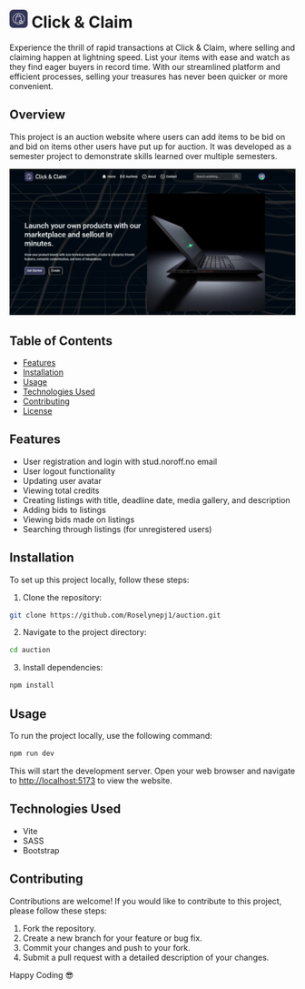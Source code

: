 <h1><img src="/src/assets/Logo.svg" alt="DevSync Logo" width="32" height="32"> Click & Claim</h1> 

Experience the thrill of rapid transactions at Click & Claim, where
selling and claiming happen at lightning speed. List your items with
ease and watch as they find eager buyers in record time. With our
streamlined platform and efficient processes, selling your treasures
has never been quicker or more convenient.
        
 
## Overview

This project is an auction website where users can add items to be bid on and bid on items other users have put up for auction. It was developed as a semester project to demonstrate skills learned over multiple semesters.

![Homepage](/public/Homepage.png)
## Table of Contents

- [Features](#features)
- [Installation](#installation)
- [Usage](#usage)
- [Technologies Used](#technologies-used)
- [Contributing](#contributing)
- [License](#license)

## Features

- User registration and login with stud.noroff.no email
- User logout functionality
- Updating user avatar
- Viewing total credits
- Creating listings with title, deadline date, media gallery, and description
- Adding bids to listings
- Viewing bids made on listings
- Searching through listings (for unregistered users)

## Installation

To set up this project locally, follow these steps:

1. Clone the repository:

```bash
git clone https://github.com/Roselynepj1/auction.git
```

2. Navigate to the project directory:

```bash
cd auction
```

3. Install dependencies:

```bash
npm install
```

## Usage

To run the project locally, use the following command:

```bash
npm run dev
```

This will start the development server. Open your web browser and navigate to [http://localhost:5173](http://localhost:5173) to view the website.

## Technologies Used

- Vite
- SASS
- Bootstrap

## Contributing

Contributions are welcome! If you would like to contribute to this project, please follow these steps:

1. Fork the repository.
2. Create a new branch for your feature or bug fix.
3. Commit your changes and push to your fork.
4. Submit a pull request with a detailed description of your changes.

Happy Coding 😎